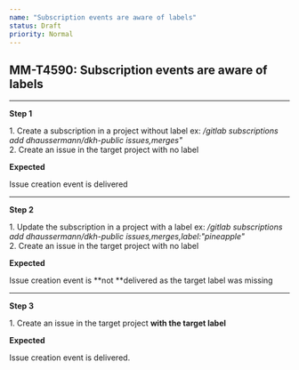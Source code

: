 ```yaml
---
name: "Subscription events are aware of labels"
status: Draft
priority: Normal
---
```


## MM-T4590: Subscription events are aware of labels

---

**Step 1**

1\. Create a subscription in a project without label ex: _/gitlab subscriptions add dhaussermann/dkh-public issues,merges"_\
2\. Create an issue in the target project with no label

**Expected**

Issue creation event is delivered

---

**Step 2**

1\. Update the subscription in a project with a label ex: _/gitlab subscriptions add dhaussermann/dkh-public issues,merges,label:"pineapple"_\
2\. Create an issue in the target project with no label

**Expected**

Issue creation event is **not **delivered as the target label was missing

---

**Step 3**

1\. Create an issue in the target project **with the target label**

**Expected**

Issue creation event is delivered.
